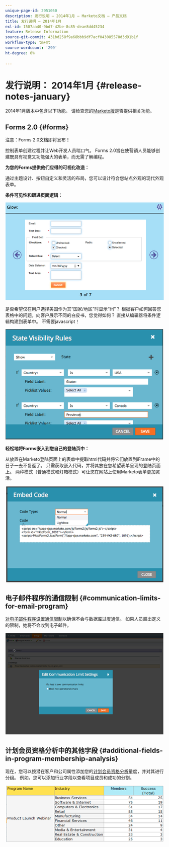 ```yaml
---
unique-page-id: 2951050
description: 发行说明 — 2014年1月 — Marketo文档 — 产品文档
title: 发行说明 — 2014年1月
exl-id: 1507aa40-9bd7-42be-8c85-deae8dd45234
feature: Release Information
source-git-commit: 431bd258f9a68bbb9df7acf043085578d3d91b1f
workflow-type: tm+mt
source-wordcount: '299'
ht-degree: 0%

---
```


# 发行说明： 2014年1月 {#release-notes-january}

2014年1月版本中包含以下功能。 请检查您的[Marketo版](https://www.marketo.com/pricing/)是否提供相关功能。

## Forms 2.0 {#forms}

注意：Forms 2.0文档即将发布！

控制表单创建过程并让Web开发人员喘口气。 Forms 2.0旨在使营销人员能够创建既具有视觉又功能强大的表单，而无需了解编程。

**为您的Forms提供他们应得的可视化改造：**

通过主题设计、按钮自定义和灵活的布局，您可以设计符合您站点外观的现代外观表单。

**条件可见性和跟进页面逻辑：**

![](assets/image2014-9-22-10-3a30-3a52.png)

是否希望仅在用户选择美国作为其“国家/地区”时显示“州”？ 根据客户如何回答您表格中的问题，向客户展示不同的白皮书，您觉得如何？ 直接从编辑器将条件逻辑构建到表单中。 不需要javascript！

![](assets/image2014-9-22-10-3a31-3a54.png)

**轻松地将Forms嵌入到您自己的登陆页中：**

从放置在Marketo登陆页面上的表单中提取html代码并将它们放置到iFrame中的日子一去不复返了。 只需获取嵌入代码，并将其放在您希望表单呈现的登陆页面上。 两种模式（普通模式和灯箱模式）可让您在网站上使用Marketo表单更加灵活。

![](assets/image2014-9-22-10-3a38-3a2.png)

## 电子邮件程序的通信限制 {#communication-limits-for-email-program}

[对电子邮件程序设置通信限制](/help/marketo/product-docs/email-marketing/email-programs/email-program-actions/enable-disable-communication-limits-in-an-email-program.md)以确保不会与数据库过度通信。 如果人员超出定义的限制，她将不会收到电子邮件。

![](assets/image2014-9-22-10-3a38-3a31.png)

## 计划会员资格分析中的其他字段 {#additional-fields-in-program-membership-analysis}

现在，您可以按潜在客户和公司属性添加您的[计划会员资格分析](/help/marketo/product-docs/reporting/revenue-cycle-analytics/program-analytics/build-a-program-membership-analysis-report-that-lists-leads.md)量度，并对其进行分组。 例如，您可以添加行业字段以查看项目成员和成功的分割。

![](assets/image2014-9-22-10-3a39-3a1.png)
